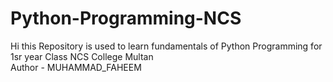 # Python-Programming-NCS  
Hi this Repository is used to learn fundamentals of Python Programming for 1sr year Class NCS College Multan
<br>
Author - MUHAMMAD_FAHEEM
